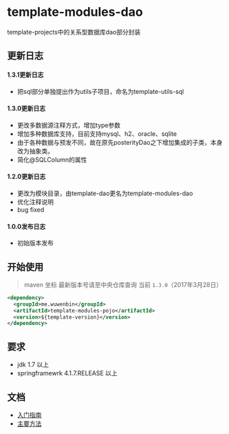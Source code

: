 # template-modules-dao
template-projects中的关系型数据库dao部分封装 
## 更新日志 ## 
#### 1.3.1更新日志
- 把sql部分单独提出作为utils子项目，命名为template-utils-sql
#### 1.3.0更新日志
- 更改多数据源注释方式，增加type参数
- 增加多种数据库支持，目前支持mysql、h2、oracle、sqlite
- 由于各种数据与预发不同，故在原先posterityDao之下增加集成的子类，本身改为抽象类。
- 简化@SQLColumn的属性

#### 1.2.0更新日志
- 更改为模块目录，由template-dao更名为template-modules-dao
- 优化注释说明
- bug fixed

#### 1.0.0发布日志
- 初始版本发布
## 开始使用 ##
> maven 坐标  最新版本号请至中央仓库查询 当前 ```1.3.0```（2017年3月28日）
```xml
<dependency>
  <groupId>me.wuwenbin</groupId>
  <artifactId>template-modules-pojo</artifactId>
  <version>${template-version}</version>
</dependency>
```
## 要求 
- jdk 1.7 以上
- springframewrk 4.1.7.RELEASE 以上

## 文档
- [入门指南](https://github.com/miyakowork/template-modules-dao/wiki/入门)
- [主要方法](https://github.com/miyakowork/template-modules-dao/wiki/主要方法API)
